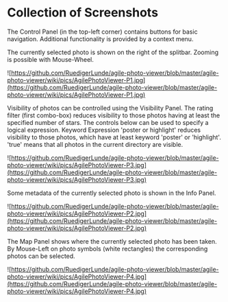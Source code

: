 # Collection of Screenshots #

The Control Panel (in the top-left corner) contains buttons for basic navigation. Additional functionality is provided by a context menu.

The currently selected photo is shown on the right of the splitbar. Zooming is possible with Mouse-Wheel.

![https://github.com/RuedigerLunde/agile-photo-viewer/blob/master/agile-photo-viewer/wiki/pics/AgilePhotoViewer-P1.jpg](https://github.com/RuedigerLunde/agile-photo-viewer/blob/master/agile-photo-viewer/wiki/pics/AgilePhotoViewer-P1.jpg)


Visibility of photos can be controlled using the Visibility Panel. The rating filter (first combo-box) reduces visibility to those photos having at least the specified number of stars. The controls below can be used to specify a logical expression. Keyword Expression 'poster or highlight' reduces visibility to
those photos, which have at least keyword 'poster' or 'highlight'. 'true' means that all photos in the current directory are visible.

![https://github.com/RuedigerLunde/agile-photo-viewer/blob/master/agile-photo-viewer/wiki/pics/AgilePhotoViewer-P3.jpg](https://github.com/RuedigerLunde/agile-photo-viewer/blob/master/agile-photo-viewer/wiki/pics/AgilePhotoViewer-P3.jpg)

Some metadata of the currently selected photo is shown in the Info Panel.

![https://github.com/RuedigerLunde/agile-photo-viewer/blob/master/agile-photo-viewer/wiki/pics/AgilePhotoViewer-P2.jpg](https://github.com/RuedigerLunde/agile-photo-viewer/blob/master/agile-photo-viewer/wiki/pics/AgilePhotoViewer-P2.jpg)

The Map Panel shows where the currently selected photo has been taken. By Mouse-Left on photo symbols (white rectangles) the corresponding photos
can be selected.

![https://github.com/RuedigerLunde/agile-photo-viewer/blob/master/agile-photo-viewer/wiki/pics/AgilePhotoViewer-P4.jpg](https://github.com/RuedigerLunde/agile-photo-viewer/blob/master/agile-photo-viewer/wiki/pics/AgilePhotoViewer-P4.jpg)
